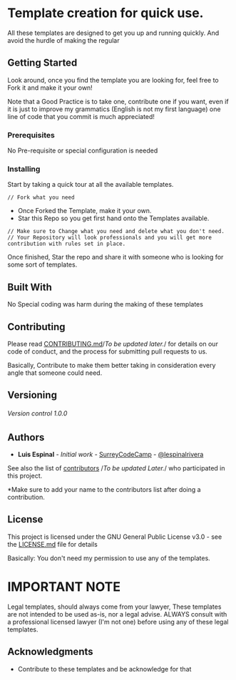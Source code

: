 # Template creation for quick use.

All these templates are designed to get you up and running quickly. And avoid the hurdle of making the regular 

## Getting Started

Look around, once you find the template you are looking for, feel free to Fork it and make it your own!

Note that a Good Practice is to take one, contribute one if you want, even if it is just to improve my grammatics (English is not my first language) one line of code that you commit is much appreciated!

### Prerequisites

No Pre-requisite or special configuration is needed

### Installing

Start by taking a quick tour at all the available templates. 

```
// Fork what you need
```

- Once Forked the Template, make it your own.
- Star this Repo so you get first hand onto the Templates available.

```
// Make sure to Change what you need and delete what you don't need.
// Your Repository will look professionals and you will get more contribution with rules set in place.
```

Once finished, Star the repo and share it with someone who is looking for some sort of templates.

## Built With

No Special coding was harm during the making of these templates

## Contributing

Please read [CONTRIBUTING.md](https://github.com/Surrey-Code-Camp/Templates)/*To be updated later.*/ for details on our code of conduct, and the process for submitting pull requests to us.

Basically, Contribute to make them better taking in consideration every angle that someone could need.

## Versioning

###### Version control  1.0.0

## Authors

* **Luis Espinal** - *Initial work* - [SurreyCodeCamp](https://github.com/Surrey-Code-Camp) - [@lespinalrivera](https://twitter.com/lespinalrivera)

See also the list of [contributors](https://github.com/Surrey-Code-Camp/Templates) /*To be updated Later.*/ who participated in this project.

*Make sure to add your name to the contributors list after doing a contribution.

## License

This project is licensed under the GNU General Public License v3.0 - see the [LICENSE.md](https://github.com/Surrey-Code-Camp/Templates/blob/master/LICENSE) file for details

Basically: You don't need my permission to use any of the templates.

# IMPORTANT NOTE

Legal templates, should always come from your lawyer, These templates are not intended to be used as-is, nor a legal advise. ALWAYS consult with a professional licensed lawyer (I'm not one) before using any of these legal templates.

## Acknowledgments

* Contribute to these templates and be acknowledge for that
